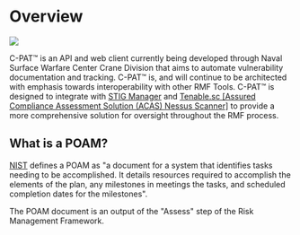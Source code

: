# Overview
<img src="https://i.imgur.com/ddskFL0.gif" />

  C-PAT™ is an API and web client currently being developed through Naval Surface Warfare Center Crane Division that aims to automate vulnerability documentation and tracking. C-PAT™ is, and will continue to be architected with emphasis towards interoperability with other RMF Tools. C-PAT™ is designed to integrate with [STIG Manager](https://github.com/NUWCDIVNPT/stig-manager) and [Tenable.sc [Assured Compliance Assessment Solution (ACAS) Nessus Scanner]](https://www.tenable.com/products/security-center) to provide a more comprehensive solution for oversight throughout the RMF process.

  ##  What is a POAM?
  [NIST](https://csrc.nist.gov/glossary/term/POAM) defines a POAM as "a document for a system that identifies tasks needing to be accomplished.  It details resources required to accomplish the elements of the plan, any milestones in meetings the tasks, and scheduled completion dates for the milestones".   

  The POAM document is an output of the "Assess" step of the Risk Management Framework.
